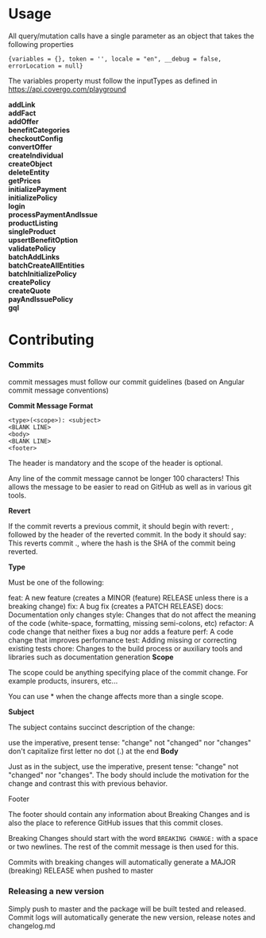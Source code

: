 # Usage

All query/mutation calls have a single parameter as an object that takes the following properties

```
{variables = {}, token = '', locale = "en", __debug = false, errorLocation = null}
```

The variables property must follow the inputTypes as defined in https://api.covergo.com/playground

<dl>
  <dt><strong>addLink</strong></dt>
  <dd></dd>
  <dt><strong>addFact</strong></dt>
  <dd></dd>
  <dt><strong>addOffer</strong></dt>
  <dd></dd>
  <dt><strong>benefitCategories</strong></dt>
  <dd></dd>
  <dt><strong>checkoutConfig</strong></dt>
  <dd></dd>
  <dt><strong>convertOffer</strong></dt>
  <dd></dd>
  <dt><strong>createIndividual</strong></dt>
  <dd></dd>
  <dt><strong>createObject</strong></dt>
  <dd></dd>
  <dt><strong>deleteEntity</strong></dt>
  <dd></dd>
  <dt><strong>getPrices</strong></dt>
  <dd></dd>
  <dt><strong>initializePayment</strong></dt>
  <dd></dd>
  <dt><strong>initializePolicy</strong></dt>
  <dd></dd>
  <dt><strong>login</strong></dt>
  <dd></dd>
  <dt><strong>processPaymentAndIssue</strong></dt>
  <dd></dd>
  <dt><strong>productListing</strong></dt>
  <dd></dd>
  <dt><strong>singleProduct</strong></dt>
  <dd></dd>
  <dt><strong>upsertBenefitOption</strong></dt>
  <dd></dd>
  <dt><strong>validatePolicy</strong></dt>
  <dd></dd>
  <dt><strong>batchAddLinks</strong></dt>
  <dd></dd>
  <dt><strong>batchCreateAllEntities</strong></dt>
  <dd></dd>
  <dt><strong>batchInitializePolicy</strong></dt>
  <dd></dd>
  <dt><strong>createPolicy</strong></dt>
  <dd></dd>
  <dt><strong>createQuote</strong></dt>
  <dd></dd>
  <dt><strong>payAndIssuePolicy</strong></dt>
  <dd></dd>

<dt><strong>gql</strong></dt>
<dd>

</dl>

# Contributing

### Commits

commit messages must follow our commit guidelines (based on Angular commit message conventions)

**Commit Message Format**

```
<type>(<scope>): <subject>
<BLANK LINE>
<body>
<BLANK LINE>
<footer>
```

The header is mandatory and the scope of the header is optional.

Any line of the commit message cannot be longer 100 characters! This allows the message to be easier to read on GitHub as well as in various git tools.

**Revert**

If the commit reverts a previous commit, it should begin with revert: , followed by the header of the reverted commit. In the body it should say: This reverts commit <hash>., where the hash is the SHA of the commit being reverted.

**Type**

Must be one of the following:

feat: A new feature (creates a MINOR (feature) RELEASE unless there is a breaking change)
fix: A bug fix (creates a PATCH RELEASE)
docs: Documentation only changes
style: Changes that do not affect the meaning of the code (white-space, formatting, missing semi-colons, etc)
refactor: A code change that neither fixes a bug nor adds a feature
perf: A code change that improves performance
test: Adding missing or correcting existing tests
chore: Changes to the build process or auxiliary tools and libraries such as documentation generation
**Scope**

The scope could be anything specifying place of the commit change. For example products, insurers, etc...

You can use \* when the change affects more than a single scope.

**Subject**

The subject contains succinct description of the change:

use the imperative, present tense: "change" not "changed" nor "changes"
don't capitalize first letter
no dot (.) at the end
**Body**

Just as in the subject, use the imperative, present tense: "change" not "changed" nor "changes". The body should include the motivation for the change and contrast this with previous behavior.

Footer

The footer should contain any information about Breaking Changes and is also the place to reference GitHub issues that this commit closes.

Breaking Changes should start with the word `BREAKING CHANGE:` with a space or two newlines. The rest of the commit message is then used for this.

Commits with breaking changes will automatically generate a MAJOR (breaking) RELEASE when pushed to master

### Releasing a new version

Simply push to master and the package will be built tested and released. Commit logs will automatically generate the new version, release notes and changelog.md
